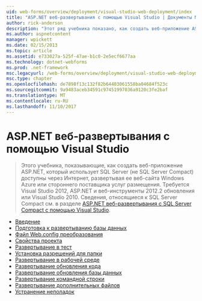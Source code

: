 ```yaml
---
uid: web-forms/overview/deployment/visual-studio-web-deployment/index
title: "ASP.NET веб-развертывания с помощью Visual Studio | Документы Microsoft"
author: rick-anderson
description: "Этот ряд учебника показано, как создать веб-приложение ASP.NET, в котором используется SQL Server (не SQL Server Compact) доступны через Интернет, развертывая ее t..."
ms.author: aspnetcontent
manager: wpickett
ms.date: 02/15/2013
ms.topic: article
ms.assetid: e733027a-525f-47ae-b1c0-2e5ecf6677aa
ms.technology: dotnet-webforms
ms.prod: .net-framework
msc.legacyurl: /web-forms/overview/deployment/visual-studio-web-deployment
msc.type: chapter
ms.openlocfilehash: de7898f13c132f82b64403061558ba04684f523c
ms.sourcegitcommit: 9a9483aceb34591c97451997036a9120c3fe2baf
ms.translationtype: MT
ms.contentlocale: ru-RU
ms.lasthandoff: 11/10/2017
---
```

<a name="aspnet-web-deployment-using-visual-studio"></a>ASP.NET веб-развертывания с помощью Visual Studio
====================
> Этого учебника, показывающие, как создать веб-приложение ASP.NET, который использует SQL Server (не SQL Server Compact) доступны через Интернет, развертывая ее веб-сайта Windows Azure или стороннего поставщика услуг размещения. Требуется Visual Studio 2012, ASP.NET и веб-инструменты 2012.2 обновления или Visual Studio 2010. Сведения, относящиеся к SQL Server Compact см. в разделе [ASP.NET веб-развертывания с SQL Server Compact с помощью Visual Studio](../../older-versions-getting-started/deployment-to-a-hosting-provider/deployment-to-a-hosting-provider-introduction-1-of-12.md).


- [Введение](introduction.md)
- [Подготовка к развертыванию базы данных](preparing-databases.md)
- [Файл Web.config преобразования](web-config-transformations.md)
- [Свойства проекта](project-properties.md)
- [Развертывание в тест](deploying-to-iis.md)
- [Установка разрешений для папки](setting-folder-permissions.md)
- [Развертывание в рабочей среде](deploying-to-production.md)
- [Развертывание обновления кода](deploying-a-code-update.md)
- [Развертывание обновления базы данных](deploying-a-database-update.md)
- [Развертывание командной строки](command-line-deployment.md)
- [Развертывание дополнительных файлов](deploying-extra-files.md)
- [Устранение неполадок](troubleshooting.md)
